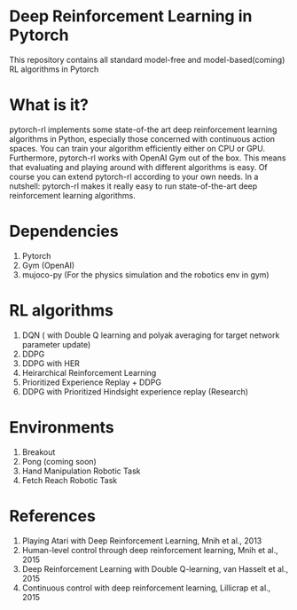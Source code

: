 # Deep Reinforcement Learning in Pytorch
This repository contains all standard model-free and model-based(coming) RL algorithms in Pytorch

# What is it?
pytorch-rl implements some state-of-the art deep reinforcement learning algorithms in Python, especially those concerned with continuous action spaces. You can train your algorithm efficiently either on CPU or GPU. Furthermore, pytorch-rl works with OpenAI Gym out of the box. This means that evaluating and playing around with different algorithms is easy. Of course you can extend pytorch-rl according to your own needs.
In a nutshell: pytorch-rl makes it really easy to run state-of-the-art deep reinforcement learning algorithms.

# Dependencies
1. Pytorch
2. Gym (OpenAI)
3. mujoco-py (For the physics simulation and the robotics env in gym)

# RL algorithms
1. DQN ( with Double Q learning and polyak averaging for target network parameter update)
2. DDPG 
3. DDPG with HER
4. Heirarchical Reinforcement Learning
5. Prioritized Experience Replay + DDPG
6. DDPG with Prioritized Hindsight experience replay (Research)

# Environments
1. Breakout 
2. Pong (coming soon)
3. Hand Manipulation Robotic Task
4. Fetch Reach Robotic Task


# References
1. Playing Atari with Deep Reinforcement Learning, Mnih et al., 2013
2. Human-level control through deep reinforcement learning, Mnih et al., 2015
3. Deep Reinforcement Learning with Double Q-learning, van Hasselt et al., 2015
4. Continuous control with deep reinforcement learning, Lillicrap et al., 2015
